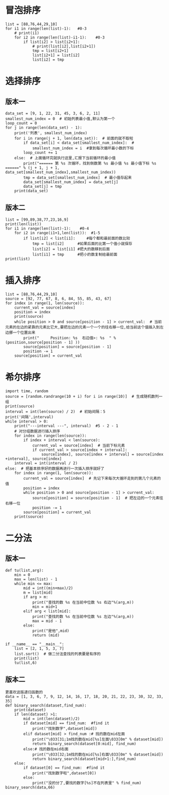# 冒泡排序
	list = [88,76,44,29,10]
	for i1 in range(len(list)-1):   #0-3
		# print(i1)
		for i2 in range(len(list)-i1-1):    #0-3
			if list[i2] > list[i2+1]:
				# print(list[i2],list[i2+1])
				tmp = list[i2+1]
				list[i2+1] = list[i2]
				list[i2] = tmp
# 选择排序
## 版本一
	data_set = [9, 1, 22, 31, 45, 3, 6, 2, 11]
	smallest_num_index = 0  # 初始列表最小值,默认为第一个
	loop_count = 0
	for j in range(len(data_set) - 1):
		print('列表', smallest_num_index)
		for i in range(j + 1, len(data_set)):  # 前面的就不取啦
			if data_set[i] < data_set[smallest_num_index]:  # 
				smallest_num_index = i  #拿到每次循环最小数的下标
			loop_count += 1
		else:  # 上面循环完就执行这里,汇报下当前循环的最小值
			print("====== 第 %s 次循环，找到倒数第 %s 最小值 %s 最小值下标 %s ======" % (j + 1, j + 1, data_set[smallest_num_index],smallest_num_index))
			tmp = data_set[smallest_num_index]  # 最小值存起来
			data_set[smallest_num_index] = data_set[j] 
			data_set[j] = tmp  
		print(data_set)
## 版本二
	list = [99,89,38,77,23,16,9]
	print(len(list))
	for i1 in range(len(list)-1):    #0-4
		for i2 in range(i1+1,len(list)):  #1-5
			if list[i2] < list[i1]:     #每个都和最前面的数比较
				tmp = list[i2]      #如果后面的比第一个值小就保存
				list[i2] = list[i1] #把大的数移到后面
				list[i1] = tmp      #把小的数复制给最前面
	print(list)
 
# 插入排序
	list = [88,76,44,29,10]
	source = [92, 77, 67, 8, 6, 84, 55, 85, 43, 67]
	for index in range(1, len(source)):
		current_val = source[index]  
		position = index    
		print(source)
		while position > 0 and source[position - 1] > current_val:  # 当前元素的左边的紧靠的元素比它大,要把左边的元素一个一个的往右移一位,给当前这个值插入到左边挪一个位置出来
			print("     Position: %s  右边值>: %s  " % (position,source[position - 1] ))
			source[position] = source[position - 1]  
			position -= 1  
		source[position] = current_val 
		
# 希尔排序
	import time, random
	source = [random.randrange(10 + i) for i in range(10)]  # 生成随机数列一组
	print(source)
	interval = int(len(source) / 2)  # 初始间隔：5
	print('间隔',interval)
	while interval > 0:
		print("---interval ---", interval)  #5 - 2 - 1
		# 对分组数据进行插入排序
		for index in range(len(source)):   
			if index + interval < len(source): 
				current_val = source[index]  # 当前下标元素
				if current_val > source[index + interval]: 
					source[index], source[index + interval] = source[index +interval], source[index]
		interval = int(interval / 2)
	else:  # 把基本排序好的数据再进行一次插入排序就好了
		for index in range(1, len(source)):
			current_val = source[index]  # 先记下来每次大循环走到的第几个元素的值
			position = index
			while position > 0 and source[position - 1] > current_val:  
				source[position] = source[position - 1]  # 把左边的一个元素往右移一位
				position -= 1 
			source[position] = current_val 
		print(source)

# 二分法
## 版本一
	def tu(list,arg):
	    min = 0
	    max = len(list) - 1
	    while min <= max:
	        mid = int((min+max)/2)
	        m = list[mid]
	        if arg > m:
	            print("查找的数 %s 在当前中位数 %s 右边"%(arg,m))
	            min = mid+1
	        elif arg < list[mid]:
	            print("查找的数 %s 在当前中位数 %s 左边"%(arg,m))
	            max = mid - 1
	        else:
	            print("是他",mid)
	            return (mid)
	
	if __name__ == "__main__":
	    list = [2, 1, 5, 3, 7]
	    list.sort()	 # 做二分法查找的列表要是有序的
	    print(list)
	    tu(list,6)
## 版本二
	更喜欢这版递归函数的
	data = [1, 3, 6, 7, 9, 12, 14, 16, 17, 18, 20, 21, 22, 23, 30, 32, 33, 35]
	def binary_search(dataset,find_num):
		print(dataset)
		if len(dataset) >1:
			mid = int(len(dataset)/2)
			if dataset[mid] == find_num:  #find it
				print("找到数字",dataset[mid])
			elif dataset[mid] > find_num :# 找的数在mid左面
				print("\033[31;1m找的数在mid[%s]左面\033[0m" % dataset[mid])
				return binary_search(dataset[0:mid], find_num)
			else:# 找的数在mid右面
				print("\033[32;1m找的数在mid[%s]右面\033[0m" % dataset[mid])
				return binary_search(dataset[mid+1:],find_num)
		else:
			if dataset[0] == find_num:  #find it
				print("找到数字啦",dataset[0])
			else:
				print("没的分了,要找的数字[%s]不在列表里" % find_num)
	binary_search(data,66)



